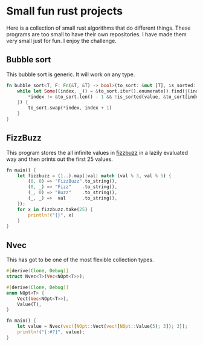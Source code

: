 # Small fun rust projects

Here is a collection of small rust algorithms that do different things. These programs are too small to have their own repositories. I have made them very small just for fun. I enjoy the challenge.

## Bubble sort

This bubble sort is generic. It will work on any type.

```rust
fn bubble_sort<T, F: Fn(&T, &T) -> bool>(to_sort: &mut [T], is_sorted: F) {
    while let Some((index, _)) = &to_sort.iter().enumerate().find(|(index, value)| {
        *index != &to_sort.len() - 1 && !is_sorted(value, &to_sort[index + 1])
    }) {
        to_sort.swap(*index, index + 1)
    }
}
```

## FizzBuzz

This program stores the all infinite values in [fizzbuzz](https://en.wikipedia.org/wiki/Fizz_buzz) in a lazily evaluated way and then prints out the first 25 values.

```rust
fn main() {
    let fizzbuzz = (1..).map(|val| match (val % 3, val % 5) {
        (0, 0) => "FizzBuzz".to_string(),
        (0, _) => "Fizz"    .to_string(),
        (_, 0) => "Buzz"    .to_string(),
        (_, _) =>  val      .to_string(),
    });
    for x in fizzbuzz.take(25) {
        println!("{}", x)
    }
}
```

## Nvec

This has got to be one of the most flexible collection types.

```rust
#[derive(Clone, Debug)]
struct Nvec<T>(Vec<NOpt<T>>);

#[derive(Clone, Debug)]
enum NOpt<T> {
    Vect(Vec<NOpt<T>>),
    Value(T),
}

fn main() {
    let value = Nvec(vec![NOpt::Vect(vec![NOpt::Value(5); 3]); 3]);
    println!("{:#?}", value);
}
```
